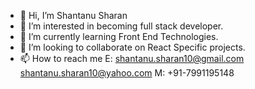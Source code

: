  - 👋 Hi, I’m Shantanu Sharan
 - 👀 I’m interested in becoming full stack developer.
 - 🌱 I’m currently learning Front End Technologies. 
 - 💞️ I’m looking to collaborate on React Specific projects.
 - 📫 How to reach me 
         E: shantanu.sharan10@gmail.com
            shantanu.sharan10@yahoo.com
         M: +91-7991195148
